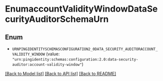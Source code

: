 # EnumaccountValidityWindowDataSecurityAuditorSchemaUrn

## Enum


* `URNPINGIDENTITYSCHEMASCONFIGURATION2_0DATA_SECURITY_AUDITORACCOUNT_VALIDITY_WINDOW` (value: `"urn:pingidentity:schemas:configuration:2.0:data-security-auditor:account-validity-window"`)


[[Back to Model list]](../README.md#documentation-for-models) [[Back to API list]](../README.md#documentation-for-api-endpoints) [[Back to README]](../README.md)


